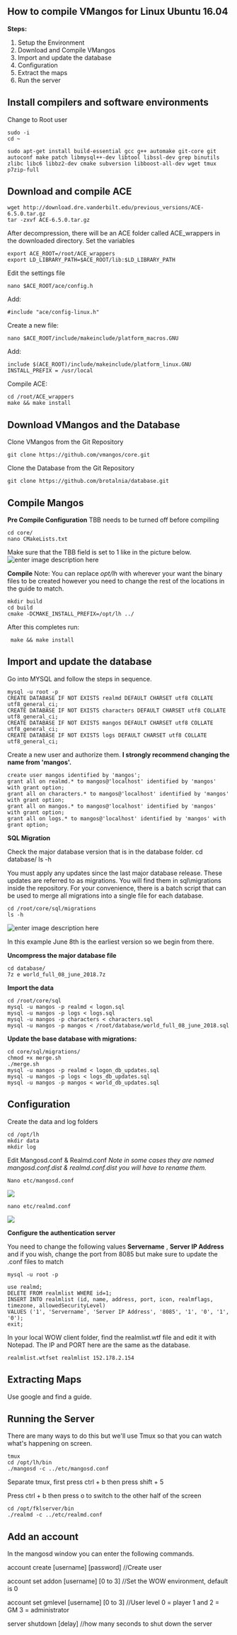 
## **How to compile VMangos for Linux Ubuntu 16.04**

**Steps:**


 1. Setup the Environment
 2. Download and Compile VMangos
 3. Import and update the database
 4. Configuration
 5. Extract the maps
 6. Run the server

## Install compilers and software environments
Change to Root user

    sudo -i
    cd ~

    sudo apt-get install build-essential gcc g++ automake git-core git autoconf make patch libmysql++-dev libtool libssl-dev grep binutils zlibc libc6 libbz2-dev cmake subversion libboost-all-dev wget tmux p7zip-full



## Download and compile ACE

    wget http://download.dre.vanderbilt.edu/previous_versions/ACE-6.5.0.tar.gz
    tar -zxvf ACE-6.5.0.tar.gz
    
After decompression, there will be an ACE folder called ACE_wrappers in the downloaded directory.
Set the variables

    export ACE_ROOT=/root/ACE_wrappers
    export LD_LIBRARY_PATH=$ACE_ROOT/lib:$LD_LIBRARY_PATH
Edit the settings file

    nano $ACE_ROOT/ace/config.h

Add:

    #include "ace/config-linux.h"
Create a new file:

    nano $ACE_ROOT/include/makeinclude/platform_macros.GNU
Add:

    include $(ACE_ROOT)/include/makeinclude/platform_linux.GNU
    INSTALL_PREFIX = /usr/local

Compile ACE:

    cd /root/ACE_wrappers
    make && make install

## Download VMangos and the Database

Clone VMangos from the Git Repository

    git clone https://github.com/vmangos/core.git
    
Clone the Database from the Git Repository

    git clone https://github.com/brotalnia/database.git

## Compile Mangos

**Pre Compile Configuration**
TBB needs to be turned off before compiling 

    cd core/
    nano CMakeLists.txt

Make sure that the TBB field is set to 1 like in the picture below.
![enter image description here](https://fx.fklds.com/wp-content/uploads/2018/12/1aaf76c402f520.jpg)

**Compile**
Note: You can replace *opt/lh* with wherever your want the binary files to be created however you need to change the rest of the locations in the guide to match.

    mkdir build
    cd build
    cmake -DCMAKE_INSTALL_PREFIX=/opt/lh ../
After this completes run:
   
     make && make install

## Import and update the database

Go into MYSQL and follow the steps in sequence.

    mysql -u root -p
    CREATE DATABASE IF NOT EXISTS realmd DEFAULT CHARSET utf8 COLLATE utf8_general_ci;
    CREATE DATABASE IF NOT EXISTS characters DEFAULT CHARSET utf8 COLLATE utf8_general_ci;
    CREATE DATABASE IF NOT EXISTS mangos DEFAULT CHARSET utf8 COLLATE utf8_general_ci;
    CREATE DATABASE IF NOT EXISTS logs DEFAULT CHARSET utf8 COLLATE utf8_general_ci;
    
Create a new user and authorize them. **I strongly recommend changing the name from 'mangos'.**

    create user mangos identified by 'mangos';
    grant all on realmd.* to mangos@'localhost' identified by 'mangos' with grant option; 
    grant all on characters.* to mangos@'localhost' identified by 'mangos' with grant option; 
    grant all on mangos.* to mangos@'localhost' identified by 'mangos' with grant option; 
    grant all on logs.* to mangos@'localhost' identified by 'mangos' with grant option;

**SQL Migration**

Check the major database version that is in the database folder. 
    cd database/
    ls -h

You must apply any updates since the last major database release. These updates are referred to as migrations. You will find them in sql\migrations inside the repository. For your convenience, there is a batch script that can be used to merge all migrations into a single file for each database.

    cd /root/core/sql/migrations
    ls -h

![enter image description here](https://fx.fklds.com/wp-content/uploads/2018/12/1a3bfe50621c5c.jpg)

In this example June 8th is the earliest version so we begin from there.

**Uncompress the major database file**

    cd database/
    7z e world_full_08_june_2018.7z

**Import the data**

    cd /root/core/sql
    mysql -u mangos -p realmd < logon.sql
    mysql -u mangos -p logs < logs.sql
    mysql -u mangos -p characters < characters.sql
    mysql -u mangos -p mangos < /root/database/world_full_08_june_2018.sql


**Update the base database with migrations:**

    cd core/sql/migrations/
    chmod +x merge.sh
    ./merge.sh
    mysql -u mangos -p realmd < logon_db_updates.sql
    mysql -u mangos -p logs < logs_db_updates.sql
    mysql -u mangos -p mangos < world_db_updates.sql

## Configuration

Create the data and log folders

    cd /opt/lh
    mkdir data
    mkdir log

Edit Mangosd.conf & Realmd.conf
*Note in some cases they are named mangosd.conf.dist & realmd.conf.dist you will have to rename them.*

    Nano etc/mangosd.conf
![
](https://fx.fklds.com/wp-content/uploads/2018/12/13ac569b05ff2e.jpg)

    nano etc/realmd.conf
![
](https://fx.fklds.com/wp-content/uploads/2018/12/18de26ff0a25bc.jpg)


**Configure the authentication server**

You need to change the following values
**Servername** , **Server IP Address** and if you wish, change the port from 8085 but make sure to update the .conf files to match

    mysql -u root -p
    
    use realmd;
    DELETE FROM realmlist WHERE id=1;
    INSERT INTO realmlist (id, name, address, port, icon, realmflags, timezone, allowedSecurityLevel)
    VALUES ('1', 'Servername', 'Server IP Address', '8085', '1', '0', '1', '0');
    exit;

In your local WOW client folder, find the realmlist.wtf file and edit it with Notepad. The IP and PORT here are the same as the database.

    realmlist.wtfset realmlist 152.178.2.154

## Extracting Maps

Use google and find a guide.

## Running the Server

There are many ways to do this but we'll use Tmux so that you can watch what's happening on screen.

    tmux
    cd /opt/lh/bin
    ./mangosd -c ../etc/mangosd.conf

Separate tmux, first press ctrl + b then press shift + 5

Press ctrl + b then press o to switch to the other half of the screen

    cd /opt/fklserver/bin
    ./realmd -c ../etc/realmd.conf

## Add an account

In the mangosd window you can enter the following commands.

account create [username] [password]    //Create user

account set addon [username] [0 to 3]   //Set the WOW environment, default is 0

account set gmlevel [username] [0 to 3]  //User level 0 = player 1 and 2 = GM 3 = administrator

server shutdown [delay]                  //how many seconds to shut down the server

